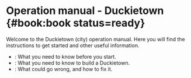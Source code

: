 # Operation manual - Duckietown {#book:book status=ready}

Welcome to the Duckietown (city) operation manual. Here you will find the instructions to get started and other useful information.

* [](#dt-ops-preliminaries): What you need to know before you start.
* [](#dt-ops-assembly): What you need to know to build a Duckietown.
* [](#dt-ops-troubleshooting): What could go wrong, and how to fix it.
